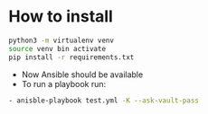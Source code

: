 # How to install
```bash
python3 -m virtualenv venv
source venv bin activate
pip install -r requirements.txt
```
- Now Ansible should be available
- To run a playbook run:
```bash
- anisble-playbook test.yml -K --ask-vault-pass
```